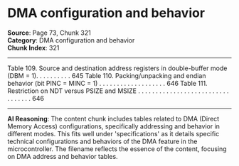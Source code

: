 # DMA configuration and behavior

**Source**: Page 73, Chunk 321  
**Category**: DMA configuration and behavior  
**Chunk Index**: 321

---

Table 109. Source and destination address registers in double-buffer mode (DBM = 1). . . . . . . . . . 645
Table 110. Packing/unpacking and endian behavior (bit PINC = MINC = 1) . . . . . . . . . . . . . . . . . . . 646
Table 111. Restriction on NDT versus PSIZE and MSIZE . . . . . . . . . . . . . . . . . . . . . . . . . . . . . . . . . 646

---

**AI Reasoning**: The content chunk includes tables related to DMA (Direct Memory Access) configurations, specifically addressing and behavior in different modes. This fits well under 'specifications' as it details specific technical configurations and behaviors of the DMA feature in the microcontroller. The filename reflects the essence of the content, focusing on DMA address and behavior tables.
